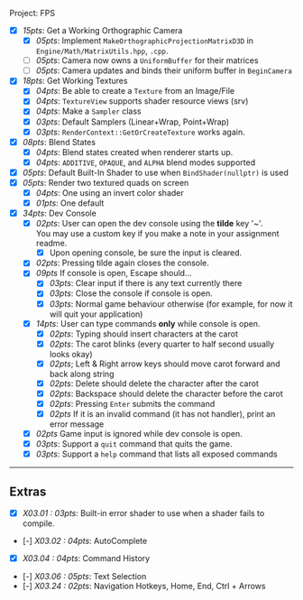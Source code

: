 Project: FPS
- [x] *15pts*: Get a Working Orthographic Camera
    - [x] *05pts*: Implement `MakeOrthographicProjectionMatrixD3D` in `Engine/Math/MatrixUtils.hpp`, `.cpp`.  
    - [ ] *05pts*: Camera now owns a `UniformBuffer` for their matrices
    - [ ] *05pts*: Camera updates and binds their uniform buffer in `BeginCamera`
- [x] *18pts*: Get Working Textures
    - [x] *04pts*: Be able to create a `Texture` from an Image/File
    - [x] *04pts*: `TextureView` supports shader resource views (srv)
    - [x] *04pts*: Make a `Sampler` class
    - [x] *03pts*: Default Samplers (Linear+Wrap, Point+Wrap)
    - [x] *03pts*: `RenderContext::GetOrCreateTexture` works again.
- [x] *08pts*: Blend States
    - [x] *04pts*: Blend states created when renderer starts up.
    - [x] *04pts*: `ADDITIVE`, `OPAQUE`, and `ALPHA` blend modes supported
- [x] *05pts*: Default Built-In Shader to use when `BindShader(nullptr)` is used
- [x] *05pts*: Render two textured quads on screen
    - [x] *04pts*: One using an invert color shader
    - [x] *01pts*: One default
- [x] *34pts*: Dev Console
    - [x] *02pts*: User can open the dev console using the **tilde** key '\~'.  
                   You may use a custom key if you make a note in your assignment readme.
        - [x] Upon opening console, be sure the input is cleared.
    - [x] *02pts*: Pressing tilde again closes the console.
    - [x] *09pts* If console is open, Escape should...
        - [x] *03pts*: Clear input if there is any text currently there
        - [x] *03pts*: Close the console if console is open.
        - [x] *03pts*: Normal game behaviour otherwise (for example, for now it will quit your application)
    - [x] *14pts*: User can type commands **only** while console is open.
        - [x] *02pts*: Typing should insert characters at the carot
        - [x] *02pts*: The carot blinks (every quarter to half second usually looks okay)
        - [x] *02pts*; Left & Right arrow keys should move carot forward and back along string 
        - [x] *02pts*: Delete should delete the character after the carot
        - [x] *02pts*: Backspace should delete the character before the carot
        - [x] *02pts*: Pressing `Enter` submits the command
        - [x] *02pts* If it is an invalid command (it has not handler), print an error message
    - [x] *02pts* Game input is ignored while dev console is open.
    - [x] *03pts*: Support a `quit` command that quits the game.
    - [x] *03pts*: Support a `help` command that lists all exposed commands
   
------

## Extras

- [x] *X03.01 : 03pts*: Built-in error shader to use when a shader fails to compile.   
- [-] *X03.02 : 04pts*: AutoComplete
- [x] *X03.04 : 04pts*: Command History
- [-] *X03.06 : 05pts*: Text Selection 
- [-] *X03.24 : 02pts*: Navigation Hotkeys, Home, End, Ctrl + Arrows